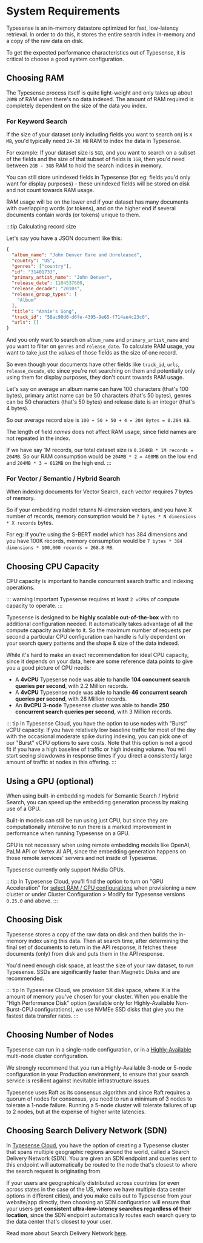 # System Requirements

Typesense is an in-memory datastore optimized for fast, low-latency retrieval.
In order to do this, it stores the entire search index in-memory and a copy of the raw data on disk.

To get the expected performance characteristics out of Typesense, it is critical to choose a good system configuration.

## Choosing RAM

The Typesense process itself is quite light-weight and only takes up about `20MB` of RAM when there's no data indexed. 
The amount of RAM required is completely dependent on the size of the data you index.

### For Keyword Search

If the size of your dataset (only including fields you want to search on) is `X MB`, you'd typically need `2X-3X MB` RAM to index the data in Typesense.

For example: If your dataset size is `5GB`, and you want to search on a subset of the fields and the size of that subset of fields is `1GB`, then you'd need between `2GB - 3GB` RAM to hold the search indices in memory.

You can still store unindexed fields in Typesense (for eg: fields you'd only want for display purposes) - these unindexed fields will be stored on disk and not count towards RAM usage. 

RAM usage will be on the lower end if your dataset has many documents with overlapping words (or tokens), and on the higher end if several documents contain words (or tokens) unique to them.

:::tip Calculating record size

Let's say you have a JSON document like this:

```json
{
  "album_name": "John Denver Rare and Unreleased",
  "country": "US",
  "genres": ["country"],
  "id": "31401733",
  "primary_artist_name": "John Denver",
  "release_date": 1104537600,
  "release_decade": "2010s",
  "release_group_types": [
    "Album"
  ],
  "title": "Annie's Song",
  "track_id": "58ac90d0-d6fe-4395-9e65-f714ae4c23c0",
  "urls": []
}
```
And you only want to search on `album_name` and `primary_artist_name` and you want to filter on `genres` and `release_date`.
To calculate RAM usage, you want to take just the _values_ of those fields as the size of one record.

So even though your documents have other fields like `track_id`, `urls`, `release_decade`, etc since you're not searching on them and potentially only using them for display purposes, they don't count towards RAM usage.

Let's say on average an album name can have 100 characters (that's 100 bytes), primary artist name can be 50 characters (that's 50 bytes), genres can be 50 characters (that's 50 bytes) and release date is an integer (that's 4 bytes).

So our average record size is `100 + 50 + 50 + 4 = 204 Bytes = 0.204 KB`.

The length of field _names_ does not affect RAM usage, since field names are not repeated in the index.

If we have say 1M records, our total dataset size is `0.204KB * 1M records = 204MB`.
So our RAM consumption would be `204MB * 2 = 408MB` on the low end and `204MB * 3 = 612MB` on the high end.
:::

### For Vector / Semantic / Hybrid Search

When indexing documents for <RouterLink :to="`/${$site.themeConfig.typesenseLatestVersion}/api/vector-search.html`">Vector Search</RouterLink>, each vector requires 7 bytes of memory. 

So if your embedding model returns N-dimension vectors, and you have X number of records, memory consumption would be `7 bytes * N dimensions * X records` bytes. 

For eg: if you're using the S-BERT model which has 384 dimensions and you have 100K records, memory consumption would be `7 bytes * 384 dimensions * 100,000 records = 268.8 MB`. 

## Choosing CPU Capacity

CPU capacity is important to handle concurrent search traffic and indexing operations.

::: warning Important
Typesense requires at least `2 vCPUs` of compute capacity to operate.
:::

Typesense is designed to be **highly scalable out-of-the-box** with no additional configuration needed. 
It automatically takes advantage of all the compute capacity available to it. 
So the maximum number of requests per second a particular CPU configuration can handle is fully dependent on your search query patterns and the shape & size of the data indexed. 

While it's hard to make an exact recommendation for ideal CPU capacity, since it depends on your data, here are some reference data points to give you a good picture of CPU needs:

- A **4vCPU** Typesense node was able to handle **104 concurrent search queries per second**, with 2.2 Million records.
- A **4vCPU** Typesense node was able to handle **46 concurrent search queries per second**, with 28 Million records.
- An **8vCPU 3-node** Typesense cluster was able to handle **250 concurrent search queries per second**, with 3 Million records.

::: tip
In Typesense Cloud, you have the option to use nodes with "Burst" vCPU capacity. 
If you have relatively low baseline traffic for most of the day with the occasional moderate spike during indexing, you can pick one of our "Burst" vCPU options to save costs. 
Note that this option is not a good fit if you have a high baseline of traffic or high indexing volume. 
You will start seeing slowdowns in response times if you direct a consistently large amount of traffic at nodes in this offering.
:::

## Using a GPU (optional)

When using <RouterLink :to="`/${$site.themeConfig.typesenseLatestVersion}/api/vector-search.html#using-built-in-models`">built-in embedding models</RouterLink> for Semantic Search / Hybrid Search,
you can speed up the embedding generation process by making use of a GPU.

Built-in models can still be run using just CPU, but since they are computationally intensive to run there is a marked improvement in performance when running Typesense on a GPU.

GPU is not necessary when using remote embedding models like OpenAI, PaLM API or Vertex AI API, since the embedding generation happens on those remote services' servers and not inside of Typesense.

Typesense currently only support Nvidia GPUs.

:::tip
In Typesense Cloud, you'll find the option to turn on "GPU Acceleration" for [select RAM / CPU configurations](https://typesense.helpscoutdocs.com/article/174-gpu-acceleration) 
when provisioning a new cluster or under Cluster Configuration > Modify for Typesense versions `0.25.0` and above.
:::

## Choosing Disk

Typesense stores a copy of the raw data on disk and then builds the in-memory index using this data. 
Then at search time, after determining the final set of documents to return in the API response, it fetches these documents (only) from disk and puts them in the API response.

You'd need enough disk space, at least the size of your raw dataset, to run Typesense. SSDs are significantly faster than Magnetic Disks and are recommended.

::: tip
In Typesense Cloud, we provision 5X disk space, where X is the amount of memory you've chosen for your cluster. 
When you enable the "High Performance Disk" option (available only for Highly-Available Non-Burst-CPU configurations), 
we use NVMEe SSD disks that give you the fastest data transfer rates.
:::

## Choosing Number of Nodes

Typesense can run in a single-node configuration, or in a [Highly-Available](./high-availability.md) multi-node cluster configuration.

We strongly recommend that you run a Highly-Available 3-node or 5-node configuration in your Production environment, to ensure that your search service is resilient against inevitable infrastructure issues.

Typesense uses Raft as its consensus algorithm and since Raft requires a quorum of nodes for consensus, you need to run a minimum of 3 nodes to tolerate a 1-node failure. Running a 5-node cluster will tolerate failures of up to 2 nodes, but at the expense of higher write latencies.

## Choosing Search Delivery Network (SDN)

In [Typesense Cloud](https://cloud.typesense.org), you have the option of creating a Typesense cluster that spans multiple geographic regions around the world, called a Search Delivery Network (SDN).
You are given an SDN endpoint and queries sent to this endpoint will automatically be routed to the node that's closest to where the search request is originating from.

If your users are geographically distributed across countries (or even across states in the case of the US, where we have multiple data center options in different cities),
and you make calls out to Typesense from your website/app directly, then choosing an SDN configuration will ensure that your users get **consistent ultra-low-latency searches regardless of their location**,
since the SDN endpoint automatically routes each search query to the data center that's closest to your user.

Read more about Search Delivery Network [here](typesense-cloud/search-delivery-network.md).
